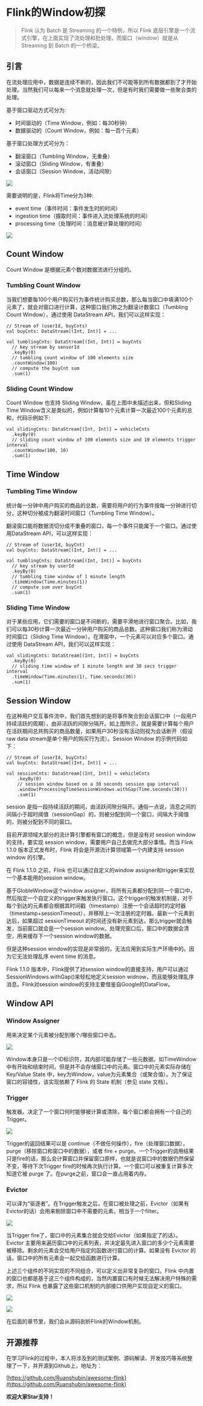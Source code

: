 # Flink的Window初探

> Flink 认为 Batch 是 Streaming 的一个特例，所以 Flink 底层引擎是一个流式引擎，在上面实现了流处理和批处理。而窗口（window）就是从 Streaming 到 Batch 的一个桥梁。

## 引言

在流处理应用中，数据是连续不断的，因此我们不可能等到所有数据都到了才开始处理。当然我们可以每来一个消息就处理一次，但是有时我们需要做一些聚合类的处理。

基于窗口驱动方式可分为:

- 时间驱动的（Time Window，例如：每30秒钟）
- 数据驱动的（Count Window，例如：每一百个元素）

基于窗口处理方式可分为：

- 翻滚窗口（Tumbling Window，无重叠）
- 滚动窗口（Sliding Window，有重叠）
- 会话窗口（Session Window，活动间隙）

![](Flink的Window初探_files/1.jpg)

需要说明的是，Flink将Time分为3种:

- event time（事件时间：事件发生时的时间）
- ingestion time（摄取时间：事件进入流处理系统的时间）
- processing time（处理时间：消息被计算处理的时间）

![](Flink的Window初探_files/2.jpg)

## Count Window

Count Window 是根据元素个数对数据流进行分组的。

### Tumbling Count Window

当我们想要每100个用户购买行为事件统计购买总数，那么每当窗口中填满100个元素了，就会对窗口进行计算，这种窗口我们称之为翻滚计数窗口（Tumbling Count Window），通过使用 DataStream API，我们可以这样实现：

```
// Stream of (userId, buyCnts)
val buyCnts: DataStream[(Int, Int)] = ...

val tumblingCnts: DataStream[(Int, Int)] = buyCnts
  // key stream by sensorId
  .keyBy(0)
  // tumbling count window of 100 elements size
  .countWindow(100)
  // compute the buyCnt sum 
  .sum(1)

```

### Sliding Count Window

Count Window 也支持 Sliding Window，虽在上图中未描述出来，但和Sliding Time Window含义是类似的，例如计算每10个元素计算一次最近100个元素的总和，代码示例如下:

```
val slidingCnts: DataStream[(Int, Int)] = vehicleCnts
  .keyBy(0)
  // sliding count window of 100 elements size and 10 elements trigger interval
  .countWindow(100, 10)
  .sum(1)

```

## Time Window

### Tumbling Time Window

统计每一分钟中用户购买的商品的总数，需要将用户的行为事件按每一分钟进行切分，这种切分被成为翻滚时间窗口（Tumbling Time Window）。

翻滚窗口能将数据流切分成不重叠的窗口，每一个事件只能属于一个窗口。通过使用DataStream API，可以这样实现：

```
// Stream of (userId, buyCnt)
val buyCnts: DataStream[(Int, Int)] = ...

val tumblingCnts: DataStream[(Int, Int)] = buyCnts
  // key stream by userId
  .keyBy(0) 
  // tumbling time window of 1 minute length
  .timeWindow(Time.minutes(1))
  // compute sum over buyCnt
  .sum(1)

```

### Sliding Time Window

对于某些应用，它们需要的窗口是不间断的，需要平滑地进行窗口聚合。比如，我们可以每30秒计算一次最近一分钟用户购买的商品总数。这种窗口我们称为滑动时间窗口（Sliding Time Window）。在滑窗中，一个元素可以对应多个窗口。通过使用 DataStream API，我们可以这样实现：

```
val slidingCnts: DataStream[(Int, Int)] = buyCnts
  .keyBy(0) 
  // sliding time window of 1 minute length and 30 secs trigger interval
  .timeWindow(Time.minutes(1), Time.seconds(30))
  .sum(1)
```

## Session Window

在这种用户交互事件流中，我们首先想到的是将事件聚合到会话窗口中（一段用户持续活跃的周期），由非活跃的间隙分隔开。如上图所示，就是需要计算每个用户在活跃期间总共购买的商品数量，如果用户30秒没有活动则视为会话断开（假设raw data stream是单个用户的购买行为流）。Session Window 的示例代码如下：

```
// Stream of (userId, buyCnts)
val buyCnts: DataStream[(Int, Int)] = ...
    
val sessionCnts: DataStream[(Int, Int)] = vehicleCnts
    .keyBy(0)
    // session window based on a 30 seconds session gap interval 
    .window(ProcessingTimeSessionWindows.withGap(Time.seconds(30)))
    .sum(1)

```

session 是指一段持续活跃的期间，由活跃间隙分隔开。通俗一点说，消息之间的间隔小于超时阈值（sessionGap）的，则被分配到同一个窗口，间隔大于阈值的，则被分配到不同的窗口。

目前开源领域大部分的流计算引擎都有窗口的概念，但是没有对 session window 的支持，要实现 session window，需要用户自己去做完大部分事情。而当 Flink 1.1.0 版本正式发布时，Flink 将会是开源流计算领域第一个内建支持 session window 的引擎。

在 Flink 1.1.0 之前，Flink 也可以通过自定义的window assigner和trigger来实现一个基本能用的session window。

基于GlobleWindow这个window assigner，将所有元素都分配到同一个窗口中，然后指定一个自定义的trigger来触发执行窗口。这个trigger的触发机制是，对于每个到达的元素都会根据其时间戳（timestamp）注册一个会话超时的定时器（timestamp+sessionTimeout），并移除上一次注册的定时器。最新一个元素到达后，如果超过 sessionTimeout 的时间还没有新元素到达，那么trigger就会触发，当前窗口就会是一个session window。处理完窗口后，窗口中的数据会清空，用来缓存下一个session window的数据。

但是这种session window的实现是非常弱的，无法应用到实际生产环境中的。因为它无法处理乱序 event time 的消息。

Flink 1.1.0 版本中，Flink提供了对session window的直接支持，用户可以通过SessionWindows.withGap()来轻松地定义session widnow，而且能够处理乱序消息。Flink对session window的支持主要借鉴自Google的DataFlow。

## Window API

### Window Assigner

用来决定某个元素被分配到哪个/哪些窗口中去。

![](Flink的Window初探_files/3.jpg)

Window本身只是一个ID标识符，其内部可能存储了一些元数据，如TimeWindow中有开始和结束时间，但是并不会存储窗口中的元素。窗口中的元素实际存储在 Key/Value State 中，key为Window，value为元素集合（或聚合值）。为了保证窗口的容错性，该实现依赖了 Flink 的 State 机制（参见 state 文档）。

### Trigger

触发器。决定了一个窗口何时能够被计算或清除，每个窗口都会拥有一个自己的Trigger。

![](Flink的Window初探_files/4.jpg)

Trigger的返回结果可以是 continue（不做任何操作），fire（处理窗口数据），purge（移除窗口和窗口中的数据），或者 fire + purge。一个Trigger的调用结果只是fire的话，那么会计算窗口并保留窗口原样，也就是说窗口中的数据仍然保留不变，等待下次Trigger fire的时候再次执行计算。一个窗口可以被重复计算多次知道它被 purge 了。在purge之前，窗口会一直占用着内存。

### Evictor

可以译为“驱逐者”。在Trigger触发之后，在窗口被处理之前，Evictor（如果有Evictor的话）会用来剔除窗口中不需要的元素，相当于一个filter。

![](Flink的Window初探_files/5.jpg)

当Trigger fire了，窗口中的元素集合就会交给Evictor（如果指定了的话）。Evictor 主要用来遍历窗口中的元素列表，并决定最先进入窗口的多少个元素需要被移除。剩余的元素会交给用户指定的函数进行窗口的计算。如果没有 Evictor 的话，窗口中的所有元素会一起交给函数进行计算。

上述三个组件的不同实现的不同组合，可以定义出非常复杂的窗口。Flink 中内置的窗口也都是基于这三个组件构成的，当然内置窗口有时候无法解决用户特殊的需求，所以 Flink 也暴露了这些窗口机制的内部接口供用户实现自定义的窗口。

![](Flink的Window初探_files/6.jpg)

![](Flink的Window初探_files/7.jpg)

在后面的章节里，我们会从源码剖析Flink的Window机制。

## 开源推荐

在学习Flink的过程中，本人将涉及到的测试案例、源码解读、开发技巧等系统整理了一下，并开源到Github上，地址为：

[https://github.com/Ruanshubin/awesome-flink](https://github.com/Ruanshubin/awesome-flink)

**欢迎大家Star支持！**



